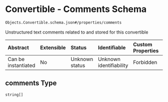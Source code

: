 # Convertible - Comments Schema

```txt
Objects.Convertible.schema.json#/properties/comments
```

Unstructured text comments related to and stored for this convertible

| Abstract            | Extensible | Status         | Identifiable            | Custom Properties | Additional Properties | Access Restrictions | Defined In                                                                                |
| :------------------ | :--------- | :------------- | :---------------------- | :---------------- | :-------------------- | :------------------ | :---------------------------------------------------------------------------------------- |
| Can be instantiated | No         | Unknown status | Unknown identifiability | Forbidden         | Allowed               | none                | [Convertible.schema.json*](../out/objects/Convertible.schema.json "open original schema") |

## comments Type

`string[]`
